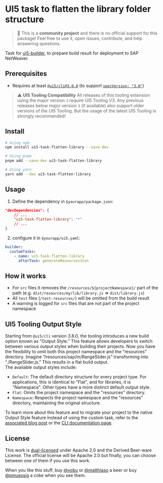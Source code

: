# UI5 task to flatten the library folder structure

> :wave: This is a **community project** and there is no official support for this package! Feel free to use it, open issues, contribute, and help answering questions.

Task for [ui5-builder](https://github.com/SAP/ui5-builder), to prepare build result for deployment to SAP NetWeaver.

## Prerequisites

- Requires at least [`@ui5/cli@3.0.0`](https://sap.github.io/ui5-tooling/v3/pages/CLI/) (to support [`specVersion: "3.0"`](https://sap.github.io/ui5-tooling/pages/Configuration/#specification-version-30))

> :warning: **UI5 Tooling Compatibility**
> All releases of this tooling extension using the major version `3` require UI5 Tooling V3. Any previous releases below major version `3` (if available) also support older versions of the UI5 Tooling. But the usage of the latest UI5 Tooling is strongly recommended!

## Install

```bash
# Using npm
npm install ui5-task-flatten-library --save-dev

# Using pnpm
pnpm add --save-dev ui5-task-flatten-library

# Using yarn
yarn add --dev ui5-task-flatten-library
```

## Usage

1. Define the dependency in `$yourapp/package.json`:

```json
"devDependencies": {
    // ...
    "ui5-task-flatten-library": "*"
    // ...
}
```

2. configure it in `$yourapp/ui5.yaml`:

```yaml
builder:
  customTasks:
    - name: ui5-task-flatten-library
      afterTask: generateResourcesJson

```

## How it works

- For `src` files it removes the `/resources/${projectNamespace}/` part of the path (e.g. `dist/resources/my/lib/library.js` => `dist/library.js`)
- All `test` files (`/test-resources/`) will be omitted from the build result
- A warning is logged for `src` files that are not part of the project namespace

## UI5 Tooling Output Style

Starting from `@ui5/cli` version 3.8.0, the tooling introduces a new build option known as "Output Style." This feature allows developers to switch between various output styles when building their projects. Now you have the flexibility to omit both this project namespace and the “resources” directory. Imagine “/resources/sap/m/RangeSlider.js” transforming into “./RangeSlider.js.” This results in a flat build output.  
The available output styles include:

- `Default`: The default directory structure for every project type. For applications, this is identical to "Flat", and for libraries, it is "Namespace". Other types have a more distinct default output style.
- `Flat`: Omits the project namespace and the "resources" directory.
- `Namespace`: Respects the project namespace and the "resources" directory, maintaining the original structure.

To learn more about this feature and to migrate your project to the native Output Style feature instead of using the custom task, refer to the [associated blog post](https://blogs.sap.com/?p=1898173?source=email-global-notification-bp-new-in-tag-followed) or the [CLI documentation page](https://sap.github.io/ui5-tooling/stable/pages/CLI/#ui5-build).

## License

This work is [dual-licensed](../../LICENSE) under Apache 2.0 and the Derived Beer-ware License. The official license will be Apache 2.0 but finally, you can choose between one of them if you use this work.

When you like this stuff, buy [@vobu](https://twitter.com/vobu) or [@matthiaso](https://twitter.com/matthiaso) a beer or buy [@pmuessig](https://twitter.com/pmuessig) a coke when you see them.
